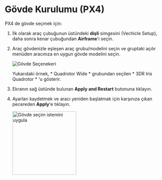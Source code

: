# Gövde Kurulumu (PX4)

PX4 de gövde seçmek için:

1. İlk olarak araç çubuğunun üstündeki **dişli** simgesini (Vechicle Setup), daha sonra kenar çubuğundan **Airframe**'i seçin.
2. Araç gövdenizle eşleşen araç grubu/modelini seçin ve gruptaki açılır menüden aracınıza en uygun gövde modelini seçin.
    
    ![Gövde Seçenekeri](../../assets/setup/airframe_px4.jpg)
    
    Yukarıdaki örnek, * Quadrotor Wide * grubundan seçilen * 3DR Iris Quadrotor * 'u gösterir.

3. Ekranın sağ üstünde bulunan **Apply and Restart** butonuna tıklayın.

4. Ayarları kaydetmek ve aracı yeniden başlatmak için karşınıza çıkan pecereden **Apply**'e tıklayın.
    
    <img src="../../assets/setup/airframe_px4_apply_prompt.jpg" width="200px" title="Gövde seçim istemini uygula" />